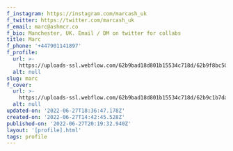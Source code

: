 ```yaml
---
f_instagram: https://instagram.com/marcash_uk
f_twitter: https://twitter.com/marcash_uk
f_email: marc@ashmcr.co
f_bio: Manchester, UK. Email / DM on twitter for collabs
title: Marc
f_phone: '+447901141897'
f_profile:
  url: >-
    https://uploads-ssl.webflow.com/62b9bad18d801b15534c718d/62b9f8bc50c1ff90431e4b26_2864242720636839604.jpg
  alt: null
slug: marc
f_cover:
  url: >-
    https://uploads-ssl.webflow.com/62b9bad18d801b15534c718d/62b9c1b7da63d6636a55b023_3%20-%20Skewed%20right.png
  alt: null
updated-on: '2022-06-27T18:36:47.178Z'
created-on: '2022-06-27T14:42:45.528Z'
published-on: '2022-06-27T20:19:32.940Z'
layout: '[profile].html'
tags: profile
---
```



